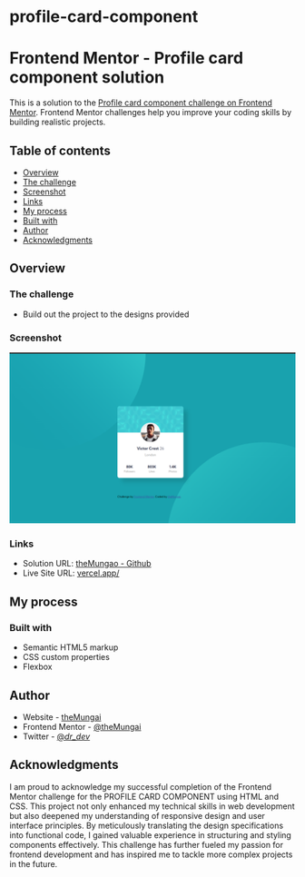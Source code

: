 # profile-card-component
# Frontend Mentor - Profile card component solution

This is a solution to the [Profile card component challenge on Frontend Mentor](https://www.frontendmentor.io/challenges/profile-card-component-cfArpWshJ). Frontend Mentor challenges help you improve your coding skills by building realistic projects. 

## Table of contents

  - [Overview](#overview)
  - [The challenge](#the-challenge)
  - [Screenshot](#screenshot)
  - [Links](#links)
  - [My process](#my-process)
  - [Built with](#built-with)
  - [Author](#author)
  - [Acknowledgments](#acknowledgments)


## Overview

### The challenge

- Build out the project to the designs provided

### Screenshot

![](/images/Screenshot.png)


### Links

- Solution URL: [theMungao - Github](https://github.com/theMungai/profile-card-component)
- Live Site URL: [vercel.app/](https://your-live-site-url.com)

## My process

### Built with

- Semantic HTML5 markup
- CSS custom properties
- Flexbox


## Author

- Website - [theMungai](https://github.com/theMungai)
- Frontend Mentor - [@theMungai](https://www.frontendmentor.io/profile/theMungai)
- Twitter - [@_dr_dev_](https://www.twitter.com/_dr_dev_)


## Acknowledgments
I am proud to acknowledge my successful completion of the Frontend Mentor challenge for the PROFILE CARD COMPONENT using HTML and CSS. This project not only enhanced my technical skills in web development but also deepened my understanding of responsive design and user interface principles. By meticulously translating the design specifications into functional code, I gained valuable experience in structuring and styling components effectively. This challenge has further fueled my passion for frontend development and has inspired me to tackle more complex projects in the future.